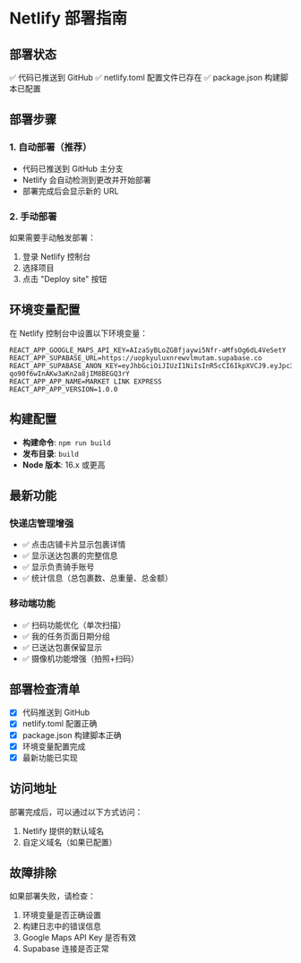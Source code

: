 # Netlify 部署指南

## 部署状态
✅ 代码已推送到 GitHub
✅ netlify.toml 配置文件已存在
✅ package.json 构建脚本已配置

## 部署步骤

### 1. 自动部署（推荐）
- 代码已推送到 GitHub 主分支
- Netlify 会自动检测到更改并开始部署
- 部署完成后会显示新的 URL

### 2. 手动部署
如果需要手动触发部署：
1. 登录 Netlify 控制台
2. 选择项目
3. 点击 "Deploy site" 按钮

## 环境变量配置

在 Netlify 控制台中设置以下环境变量：

```
REACT_APP_GOOGLE_MAPS_API_KEY=AIzaSyBLoZGBfjaywi5Nfr-aMfsOg6dL4VeSetY
REACT_APP_SUPABASE_URL=https://uopkyuluxnrewvlmutam.supabase.co
REACT_APP_SUPABASE_ANON_KEY=eyJhbGciOiJIUzI1NiIsInR5cCI6IkpXVCJ9.eyJpc3MiOiJzdXBhYmFzZSIsInJlZiI6InVvcGt5dWx1eG5yZXd2bG11dGFtIiwicm9sZSI6ImFub24iLCJpYXQiOjE3NTkwNDMwMDAsImV4cCI6MjA3NDYxOTAwMH0._6AilDWJcevT-qo90f6wInAKw3aKn2a8jIM8BEGQ3rY
REACT_APP_APP_NAME=MARKET LINK EXPRESS
REACT_APP_APP_VERSION=1.0.0
```

## 构建配置

- **构建命令**: `npm run build`
- **发布目录**: `build`
- **Node 版本**: 16.x 或更高

## 最新功能

### 快递店管理增强
- ✅ 点击店铺卡片显示包裹详情
- ✅ 显示送达包裹的完整信息
- ✅ 显示负责骑手账号
- ✅ 统计信息（总包裹数、总重量、总金额）

### 移动端功能
- ✅ 扫码功能优化（单次扫描）
- ✅ 我的任务页面日期分组
- ✅ 已送达包裹保留显示
- ✅ 摄像机功能增强（拍照+扫码）

## 部署检查清单

- [x] 代码推送到 GitHub
- [x] netlify.toml 配置正确
- [x] package.json 构建脚本正确
- [x] 环境变量配置完成
- [x] 最新功能已实现

## 访问地址

部署完成后，可以通过以下方式访问：
1. Netlify 提供的默认域名
2. 自定义域名（如果已配置）

## 故障排除

如果部署失败，请检查：
1. 环境变量是否正确设置
2. 构建日志中的错误信息
3. Google Maps API Key 是否有效
4. Supabase 连接是否正常
